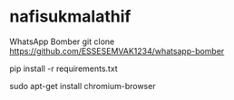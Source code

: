 # nafisukmalathif
WhatsApp Bomber
git clone https://github.com/ESSESEMVAK1234/whatsapp-bomber

pip install -r requirements.txt

sudo apt-get install chromium-browser

